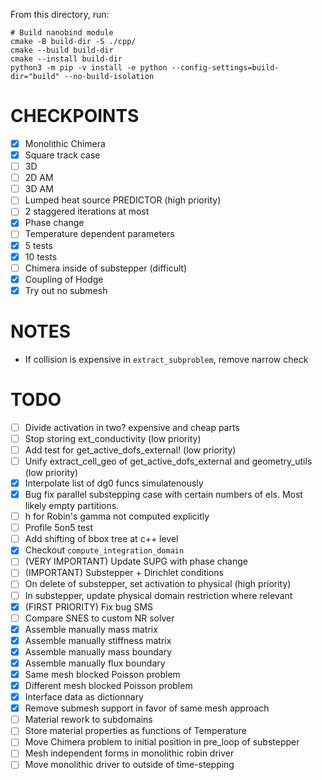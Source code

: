 From this directory, run:

```
# Build nanobind module
cmake -B build-dir -S ./cpp/
cmake --build build-dir
cmake --install build-dir
python3 -m pip -v install -e python --config-settings=build-dir="build" --no-build-isolation
```

CHECKPOINTS
===========

- [x] Monolithic Chimera
- [x] Square track case
- [ ] 3D
- [ ] 2D AM
- [ ] 3D AM
- [ ] Lumped heat source PREDICTOR (high priority)
- [ ] 2 staggered iterations at most
- [x] Phase change
- [ ] Temperature dependent parameters
- [x] 5 tests
- [x] 10 tests
- [ ] Chimera inside of substepper (difficult)
- [x] Coupling of Hodge
- [x] Try out no submesh

NOTES
=====

- If collision is expensive in `extract_subproblem`, remove narrow check


TODO
====

- [ ] Divide activation in two? expensive and cheap parts
- [ ] Stop storing ext_conductivity (low priority)
- [ ] Add test for get_active_dofs_external! (low priority)
- [ ] Unify extract_cell_geo of get_active_dofs_external and geometry_utils (low priority)
- [x] Interpolate list of dg0 funcs simulatenously
- [x] Bug fix parallel substepping case with certain numbers of els. Most likely empty partitions.
- [ ] h for Robin's gamma not computed explicitly
- [ ] Profile 5on5 test
- [ ] Add shifting of bbox tree at c++ level
- [x] Checkout `compute_integration_domain`
- [ ] (VERY IMPORTANT) Update SUPG with phase change
- [ ] (IMPORTANT) Substepper + Dirichlet conditions
- [ ] On delete of substepper, set activation to physical (high priority)
- [ ] In substepper, update physical domain restriction where relevant
- [x] (FIRST PRIORITY) Fix bug SMS
- [ ] Compare SNES to custom NR solver
- [x] Assemble manually mass matrix
- [x] Assemble manually stiffness matrix
- [x] Assemble manually mass boundary
- [x] Assemble manually flux boundary
- [x] Same mesh blocked Poisson problem
- [x] Different mesh blocked Poisson problem
- [x] Interface data as dictionnary
- [x] Remove submesh support in favor of same mesh approach
- [ ] Material rework to subdomains
- [ ] Store material properties as functions of Temperature
- [ ] Move Chimera problem to initial position in pre_loop of substepper
- [ ] Mesh independent forms in monolithic robin driver
- [ ] Move monolithic driver to outside of time-stepping
